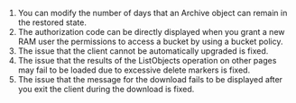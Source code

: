 1. You can modify the number of days that an Archive object can remain in the restored state. 
2. The authorization code can be directly displayed when you grant a new RAM user the permissions to access a bucket by using a bucket policy. 
3. The issue that the client cannot be automatically upgraded is fixed. 
4. The issue that the results of the ListObjects operation on other pages may fail to be loaded due to excessive delete markers is fixed. 
5. The issue that the message for the download fails to be displayed after you exit the client during the download is fixed. 